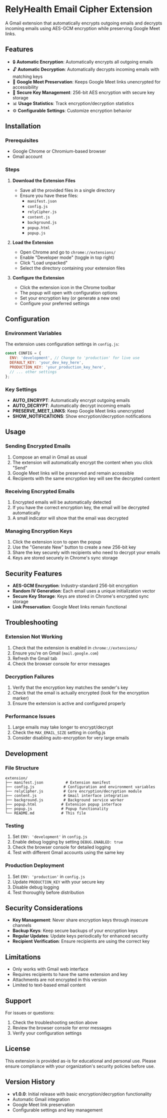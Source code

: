 # RelyHealth Email Cipher Extension

A Gmail extension that automatically encrypts outgoing emails and decrypts incoming emails using AES-GCM encryption while preserving Google Meet links.

## Features

- 🔒 **Automatic Encryption**: Automatically encrypts all outgoing emails
- 🔓 **Automatic Decryption**: Automatically decrypts incoming emails with matching keys
- 📅 **Google Meet Preservation**: Keeps Google Meet links unencrypted for accessibility
- 🔑 **Secure Key Management**: 256-bit AES encryption with secure key storage
- 📊 **Usage Statistics**: Track encryption/decryption statistics
- ⚙️ **Configurable Settings**: Customize encryption behavior

## Installation

### Prerequisites
- Google Chrome or Chromium-based browser
- Gmail account

### Steps

1. **Download the Extension Files**
   - Save all the provided files in a single directory
   - Ensure you have these files:
     - `manifest.json`
     - `config.js`
     - `relyCipher.js`
     - `content.js`
     - `background.js`
     - `popup.html`
     - `popup.js`

2. **Load the Extension**
   - Open Chrome and go to `chrome://extensions/`
   - Enable "Developer mode" (toggle in top right)
   - Click "Load unpacked"
   - Select the directory containing your extension files

3. **Configure the Extension**
   - Click the extension icon in the Chrome toolbar
   - The popup will open with configuration options
   - Set your encryption key (or generate a new one)
   - Configure your preferred settings

## Configuration

### Environment Variables

The extension uses configuration settings in `config.js`:

```javascript
const CONFIG = {
  ENV: 'development', // Change to 'production' for live use
  DEFAULT_KEY: 'your_dev_key_here',
  PRODUCTION_KEY: 'your_production_key_here',
  // ... other settings
};
```

### Key Settings

- **AUTO_ENCRYPT**: Automatically encrypt outgoing emails
- **AUTO_DECRYPT**: Automatically decrypt incoming emails
- **PRESERVE_MEET_LINKS**: Keep Google Meet links unencrypted
- **SHOW_NOTIFICATIONS**: Show encryption/decryption notifications

## Usage

### Sending Encrypted Emails

1. Compose an email in Gmail as usual
2. The extension will automatically encrypt the content when you click "Send"
3. Google Meet links will be preserved and remain accessible
4. Recipients with the same encryption key will see the decrypted content

### Receiving Encrypted Emails

1. Encrypted emails will be automatically detected
2. If you have the correct encryption key, the email will be decrypted automatically
3. A small indicator will show that the email was decrypted

### Managing Encryption Keys

1. Click the extension icon to open the popup
2. Use the "Generate New" button to create a new 256-bit key
3. Share the key securely with recipients who need to decrypt your emails
4. Keys are stored securely in Chrome's sync storage

## Security Features

- **AES-GCM Encryption**: Industry-standard 256-bit encryption
- **Random IV Generation**: Each email uses a unique initialization vector
- **Secure Key Storage**: Keys are stored in Chrome's encrypted sync storage
- **Link Preservation**: Google Meet links remain functional

## Troubleshooting

### Extension Not Working

1. Check that the extension is enabled in `chrome://extensions/`
2. Ensure you're on Gmail (`mail.google.com`)
3. Refresh the Gmail tab
4. Check the browser console for error messages

### Decryption Failures

1. Verify that the encryption key matches the sender's key
2. Check that the email is actually encrypted (look for the encryption marker)
3. Ensure the extension is active and configured properly

### Performance Issues

1. Large emails may take longer to encrypt/decrypt
2. Check the `MAX_EMAIL_SIZE` setting in config.js
3. Consider disabling auto-encryption for very large emails

## Development

### File Structure

```
extension/
├── manifest.json          # Extension manifest
├── config.js             # Configuration and environment variables
├── relyCipher.js         # Core encryption/decryption module
├── content.js            # Gmail interface integration
├── background.js         # Background service worker
├── popup.html           # Extension popup interface
├── popup.js             # Popup functionality
└── README.md            # This file
```

### Testing

1. Set `ENV: 'development'` in `config.js`
2. Enable debug logging by setting `DEBUG.ENABLED: true`
3. Check the browser console for detailed logging
4. Test with different Gmail accounts using the same key

### Production Deployment

1. Set `ENV: 'production'` in `config.js`
2. Update `PRODUCTION_KEY` with your secure key
3. Disable debug logging
4. Test thoroughly before distribution

## Security Considerations

- **Key Management**: Never share encryption keys through insecure channels
- **Backup Keys**: Keep secure backups of your encryption keys
- **Regular Updates**: Update keys periodically for enhanced security
- **Recipient Verification**: Ensure recipients are using the correct key

## Limitations

- Only works with Gmail web interface
- Requires recipients to have the same extension and key
- Attachments are not encrypted in this version
- Limited to text-based email content

## Support

For issues or questions:
1. Check the troubleshooting section above
2. Review the browser console for error messages
3. Verify your configuration settings

## License

This extension is provided as-is for educational and personal use. Please ensure compliance with your organization's security policies before use.

## Version History

- **v1.0.0**: Initial release with basic encryption/decryption functionality
- Automatic Gmail integration
- Google Meet link preservation
- Configurable settings and key management